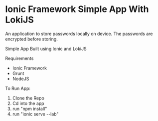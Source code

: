 Ionic Framework Simple App With LokiJS
==========

An application to store passwords locally on device. The passwords are encrypted before storing.

Simple App Built using Ionic and LokiJS 

Requirements
- Ionic Framework
- Grunt
- NodeJS

To Run App: 
1. Clone the Repo
2. Cd into the app
3. run "npm install"
4. run "ionic serve --lab"
